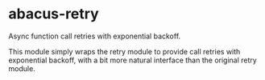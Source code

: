 abacus-retry
===

Async function call retries with exponential backoff.

This module simply wraps the retry module to provide call retries with
exponential backoff, with a bit more natural interface than the original retry
module.


